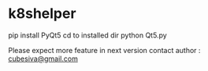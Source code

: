 # k8shelper
pip install PyQt5
cd to installed dir
python Qt5.py

Please expect more feature in next version
contact author : cubesiva@gmail.com
